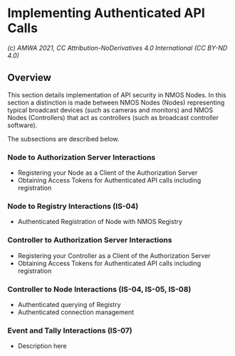 
# Implementing Authenticated API Calls
_(c) AMWA 2021, CC Attribution-NoDerivatives 4.0 International (CC BY-ND 4.0)_

## Overview
This section details implementation of API security in NMOS Nodes.  In this section a distinction is made between NMOS Nodes (Nodes) representing typical broadcast devices (such as cameras and monitors) and NMOS Nodes (Controllers) that act as controllers (such as broadcast controller software).

The  subsections are described below.

### Node to Authorization Server Interactions
- Registering your Node as a Client of the Authorization Server
- Obtaining Access Tokens for Authenticated API calls including registration

### Node to Registry Interactions (IS-04)
- Authenticated Registration of Node with NMOS Registry

### Controller to Authorization Server Interactions
- Registering your Controller as a Client of the Authorization Server
- Obtaining Access Tokens for Authenticated API calls including registration

### Controller to Node Interactions (IS-04, IS-05, IS-08)
- Authenticated querying of Registry
- Authenticated connection management

### Event and Tally Interactions (IS-07)
- Description here

<!--stackedit_data:
eyJoaXN0b3J5IjpbLTE0NzcyNTk3MzNdfQ==
-->